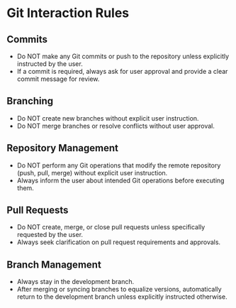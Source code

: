 # Git Interaction Rules

## Commits
- Do NOT make any Git commits or push to the repository unless explicitly instructed by the user.
- If a commit is required, always ask for user approval and provide a clear commit message for review.

## Branching
- Do NOT create new branches without explicit user instruction.
- Do NOT merge branches or resolve conflicts without user approval.

## Repository Management
- Do NOT perform any Git operations that modify the remote repository (push, pull, merge) without explicit user instruction.
- Always inform the user about intended Git operations before executing them.

## Pull Requests
- Do NOT create, merge, or close pull requests unless specifically requested by the user.
- Always seek clarification on pull request requirements and approvals.

## Branch Management
- Always stay in the development branch.
- After merging or syncing branches to equalize versions, automatically return to the development branch unless explicitly instructed otherwise.
